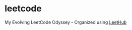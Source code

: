# leetcode
My Evolving LeetCode Odyssey - Organized using [LeetHub](https://github.com/QasimWani/LeetHub)
